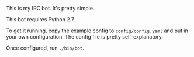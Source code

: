 This is my IRC bot. It's pretty simple.

This bot requires Python 2.7.

To get it running, copy the example config to `config/config.yaml` and put in
your own configuration. The config file is pretty self-explanatory.

Once configured, run `./bin/bot`.
